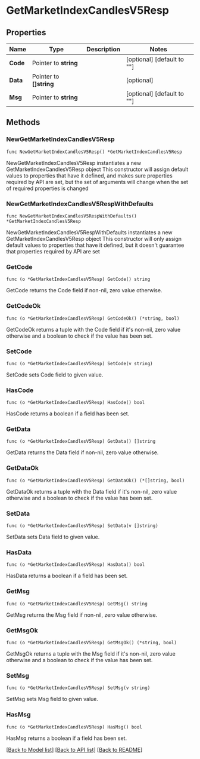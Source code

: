 # GetMarketIndexCandlesV5Resp

## Properties

Name | Type | Description | Notes
------------ | ------------- | ------------- | -------------
**Code** | Pointer to **string** |  | [optional] [default to ""]
**Data** | Pointer to **[]string** |  | [optional] 
**Msg** | Pointer to **string** |  | [optional] [default to ""]

## Methods

### NewGetMarketIndexCandlesV5Resp

`func NewGetMarketIndexCandlesV5Resp() *GetMarketIndexCandlesV5Resp`

NewGetMarketIndexCandlesV5Resp instantiates a new GetMarketIndexCandlesV5Resp object
This constructor will assign default values to properties that have it defined,
and makes sure properties required by API are set, but the set of arguments
will change when the set of required properties is changed

### NewGetMarketIndexCandlesV5RespWithDefaults

`func NewGetMarketIndexCandlesV5RespWithDefaults() *GetMarketIndexCandlesV5Resp`

NewGetMarketIndexCandlesV5RespWithDefaults instantiates a new GetMarketIndexCandlesV5Resp object
This constructor will only assign default values to properties that have it defined,
but it doesn't guarantee that properties required by API are set

### GetCode

`func (o *GetMarketIndexCandlesV5Resp) GetCode() string`

GetCode returns the Code field if non-nil, zero value otherwise.

### GetCodeOk

`func (o *GetMarketIndexCandlesV5Resp) GetCodeOk() (*string, bool)`

GetCodeOk returns a tuple with the Code field if it's non-nil, zero value otherwise
and a boolean to check if the value has been set.

### SetCode

`func (o *GetMarketIndexCandlesV5Resp) SetCode(v string)`

SetCode sets Code field to given value.

### HasCode

`func (o *GetMarketIndexCandlesV5Resp) HasCode() bool`

HasCode returns a boolean if a field has been set.

### GetData

`func (o *GetMarketIndexCandlesV5Resp) GetData() []string`

GetData returns the Data field if non-nil, zero value otherwise.

### GetDataOk

`func (o *GetMarketIndexCandlesV5Resp) GetDataOk() (*[]string, bool)`

GetDataOk returns a tuple with the Data field if it's non-nil, zero value otherwise
and a boolean to check if the value has been set.

### SetData

`func (o *GetMarketIndexCandlesV5Resp) SetData(v []string)`

SetData sets Data field to given value.

### HasData

`func (o *GetMarketIndexCandlesV5Resp) HasData() bool`

HasData returns a boolean if a field has been set.

### GetMsg

`func (o *GetMarketIndexCandlesV5Resp) GetMsg() string`

GetMsg returns the Msg field if non-nil, zero value otherwise.

### GetMsgOk

`func (o *GetMarketIndexCandlesV5Resp) GetMsgOk() (*string, bool)`

GetMsgOk returns a tuple with the Msg field if it's non-nil, zero value otherwise
and a boolean to check if the value has been set.

### SetMsg

`func (o *GetMarketIndexCandlesV5Resp) SetMsg(v string)`

SetMsg sets Msg field to given value.

### HasMsg

`func (o *GetMarketIndexCandlesV5Resp) HasMsg() bool`

HasMsg returns a boolean if a field has been set.


[[Back to Model list]](../README.md#documentation-for-models) [[Back to API list]](../README.md#documentation-for-api-endpoints) [[Back to README]](../README.md)



